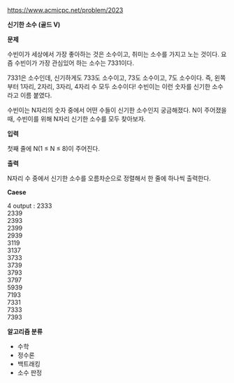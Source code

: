 https://www.acmicpc.net/problem/2023

**신기한 소수 (골드 V)**

**문제**

수빈이가 세상에서 가장 좋아하는 것은 소수이고, 취미는 소수를 가지고 노는 것이다. 요즘 수빈이가 가장 관심있어 하는 소수는 7331이다.

7331은 소수인데, 신기하게도 733도 소수이고, 73도 소수이고, 7도 소수이다. 즉, 왼쪽부터 1자리, 2자리, 3자리, 4자리 수 모두 소수이다! 수빈이는 이런 숫자를 신기한 소수라고 이름 붙였다.

수빈이는 N자리의 숫자 중에서 어떤 수들이 신기한 소수인지 궁금해졌다. N이 주어졌을 때, 수빈이를 위해 N자리 신기한 소수를 모두 찾아보자.

**입력**

첫째 줄에 N(1 ≤ N ≤ 8)이 주어진다.

**출력**

N자리 수 중에서 신기한 소수를 오름차순으로 정렬해서 한 줄에 하나씩 출력한다.

**Caese**

4
output :
2333<br>
2339<br>
2393<br>
2399<br>
2939<br>
3119<br>
3137<br>
3733<br>
3739<br>
3793<br>
3797<br>
5939<br>
7193<br>
7331<br>
7333<br>
7393

**알고리즘 분류**

- 수학
- 정수론
- 백트래킹
- 소수 판정